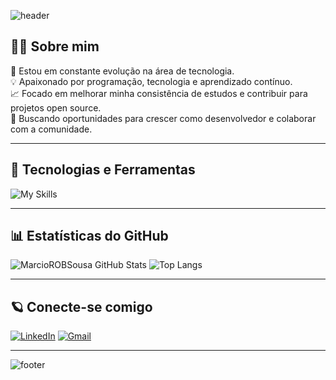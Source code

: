 <!-- Cabeçalho animado -->
![header](https://capsule-render.vercel.app/api?type=waving&color=gradient&height=200&text=Olá!%20Eu%20sou%20o%20Marcio%20Sousa&fontSize=30&animation=fadeIn)

## 🧑‍💻 Sobre mim

🎯 Estou em constante evolução na área de tecnologia.  
💡 Apaixonado por programação, tecnologia e aprendizado contínuo.  
📈 Focado em melhorar minha consistência de estudos e contribuir para projetos open source.  
🚀 Buscando oportunidades para crescer como desenvolvedor e colaborar com a comunidade.

---

## 🚀 Tecnologias e Ferramentas

![My Skills](https://skillicons.dev/icons?i=js,html,css,git,vscode,github)

---

## 📊 Estatísticas do GitHub

![MarcioROBSousa GitHub Stats](https://github-readme-stats.vercel.app/api?username=MarcioROBSousa&show_icons=true&theme=radical)
![Top Langs](https://github-readme-stats.vercel.app/api/top-langs/?username=MarcioROBSousa&layout=compact&theme=radical)

---

## 🪐 Conecte-se comigo

[![LinkedIn](https://img.shields.io/badge/LinkedIn-0077B5?style=for-the-badge&logo=linkedin&logoColor=white)](https://www.linkedin.com/in/marciosousa77/)
[![Gmail](https://img.shields.io/badge/Gmail-D14836?style=for-the-badge&logo=gmail&logoColor=white)](mailto:marciorobsousa@gmail.com)

---

<!-- Rodapé animado -->
![footer](https://capsule-render.vercel.app/api?type=waving&color=gradient&height=120&section=footer&text=Obrigado%20pela%20visita!%20💖&fontSize=20&)

